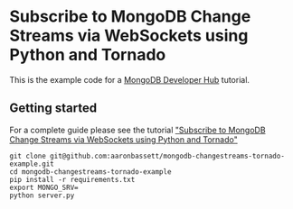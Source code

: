 # Subscribe to MongoDB Change Streams via WebSockets using Python and Tornado

This is the example code for a [MongoDB Developer Hub](https://developer.mongodb.com/) tutorial.

## Getting started

For a complete guide please see the tutorial ["Subscribe to MongoDB Change Streams via WebSockets using Python and Tornado"](https://developer.mongodb.com//how-to/subscribing-changes-browser-websockets)

    git clone git@github.com:aaronbassett/mongodb-changestreams-tornado-example.git
    cd mongodb-changestreams-tornado-example
    pip install -r requirements.txt
    export MONGO_SRV=
    python server.py
